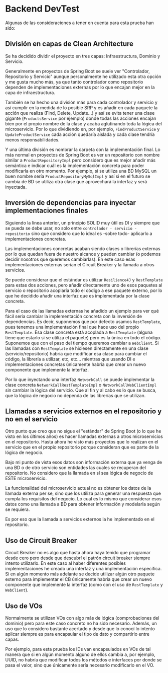 # Backend DevTest

Algunas de las consideraciones a tener en cuenta para esta prueba han sido:

## División en capas de Clean Architecture

Se ha decidido dividir el proyecto en tres capas: Infraestructura, Dominio y Servicio.

Generalmente en proyectos de Spring Boot se suele ver "Controlador, Repositorio y Servicio" aunque personalmente he
utilizado esta otra opción y me gusta mucho más, ya que tanto controlador como repositorio dependen de implementaciones
externas por lo que encajan mejor en la capa de infraestructura.

También se ha hecho una división más para cada controlador y servicio y así cumplir en la medida de lo posible SRP y es
añadir en cada paquete la acción que realiza (Find, Delete, Update...) y así se evita tener una clase
gigante (`ProductsService` por ejemplo) donde todas las acciones encajan bien por el propio nombre de la clase y acaba
aglutinando toda la lógica del microservicio. Por lo que dividiendo en, por ejemplo, `FindProductService`
y `UpdateProductService` cada acción quedaría aislada y cada clase tendría menos responsabilidades.

Y una última división es nombrar la carpeta con la implementación final. Lo más normal en proyectos de Spring Boot es
ver un repositorio con nombre similar a `ProductRepositoryImpl` pero considero que es mejor añadir más semántica e
indicar cuál es la implementación concreta para poder modificarla en otro momento. Por ejemplo, si se utiliza una BD
MySQL un buen nombre sería `ProductRepositoryMySqlImpl` y así si en el futuro se cambia de BD se utiliza otra clase que
aprovechará la interfaz y será inyectada.

## Inversión de dependencias para inyectar implementaciones finales

Siguiendo la línea anterior, un principio SOLID muy útil es DI y siempre que se pueda se debe usar, no solo
entre `controlador - servicio - repositorio` sino que considero que lo ideal es -sobre todo- aplicarlo a
implementaciones concretas.

Las implementaciones concretas acaban siendo clases o librerías externas por lo que quedan fuera de nuestro alcance y
pueden cambiar (o podemos decidir nosotros que queremos cambiarlas). En este caso esas implementaciones externas serían
el Circuit Breaker y la llamada a otros servicios.

Se puede considerar que el estándar es utilizar `Resilience4J` y `RestTemplate` para estas dos acciones, pero añadir
directamente uno de esos paquetes al servicio o repositorio acoplaría todo el código a ese paquete externo, por lo que
he decidido añadir una interfaz que es implementada por la clase concreta.

Para el caso de las llamadas externas he añadido un ejemplo para ver qué fácil sería cambiar la implementación concreta
con la inversión de dependencias. Es decir, suponemos que por defecto usamos `RestTemplate`, pues tenemos una
implementación final que hace uso del propio `RestTemplate`. Esa clase concreta está acoplada a `RestTemplate` (alguna
tiene que estarlo si se utiliza el paquete) pero es la única en todo el código.  
Suponemos que con el paso del tiempo queremos cambiar a `WebClient`. Si las llamadas con `RestTemplate` se hiciesen
directamente en una clase (servicio/repositorio) habría que modificar esa clase para cambiar el código, la librería a
utilizar, etc, etc... mientras que usando DI e implementaciones concretas únicamente habría que crear un nuevo
componente que implemente la interfaz.

Por lo que inyectando una interfaz `NetworkCall` se puede implementar la clase concreta `NetworkCallRestTemplateImpl`
o `NetworkCallWebClientImpl` sin cambiar la lógica del servicio. Que al fin y al cabo es lo que se busca, que la lógica
de negocio no dependa de las librerías que se utilizan.

## Llamadas a servicios externos en el repositorio y no en el servicio

Otro punto que creo que no sigue el "estándar" de Spring Boot (o lo que he visto en los últimos años) es hacer llamadas
externas a otros microservicios en el repositorio. Hasta ahora he visto más proyectos que lo realizan en el servicio que
en el propio repositorio porque consideran que es parte de la lógica de negocio.

Bajo mi punto de vista esos datos son información externa que ya venga de una BD o de otro servicio son entidades las
cuales se recuperan del repositorio. No considero que la llamada en sí sea lógica de negocio de ESTE microservicio.

La funcionalidad del microservicio actual no es obtener los datos de la llamada externa per se, sino que los utiliza
para generar una respuesta que cumpla los requisitos del negocio. Lo cual es lo mismo que considerar esos datos como una
llamada a BD para obtener información y modelarla según se requiera.

Es por eso que la llamada a servicios externos la he implementado en el repositorio.

## Uso de Circuit Breaker

Circuit Breaker no es algo que hasta ahora haya tenido que programar desde cero pero desde que descubrí el patrón
circuit breaker siempre intento utilizarlo. En este caso al haber diferentes posibles implementaciones he creado una
interfaz y una implementación específica. Si en algún momento más adelante se decide utilizar algún otro paquete externo
para implementar el CB únicamente habría que crear un nuevo componente que implemente la interfaz (como con el uso
de `RestTemplate` y `WebClient`).

## Uso de VOs

Normalmente se utilizan VOs con algo más de lógica (comprobaciones del dominio) pero para este caso concreto no ha sido
necesario. Además, un uso que lo considero bastante acertado y desde que lo conocí lo intento aplicar siempre es para
encapsular el tipo de dato y compartirlo entre capas.

Por ejemplo, para esta prueba los IDs van encapsulados en VOs de tal manera que si en algún momento alguno de ellos
cambia a, por ejemplo, UUID, no habría que modificar todos los métodos e interfaces por donde se pasa el valor, sino que
únicamente sería necesario modificarlo en el VO.

